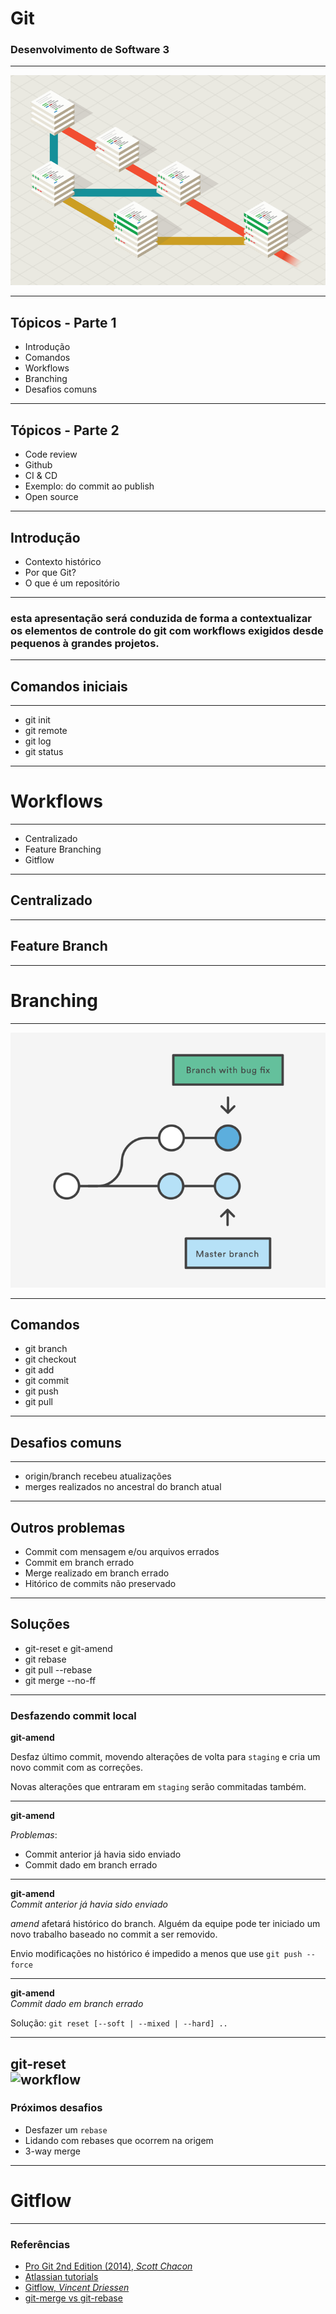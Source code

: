 # Git

### Desenvolvimento de Software 3

---

![Init](assets/images/1.png)

---

## Tópicos - Parte 1

 - Introdução
 - Comandos
 - Workflows
 - Branching
 - Desafios comuns
 
---

## Tópicos - Parte 2

 - Code review
 - Github
 - CI & CD
 - Exemplo: do commit ao publish
 - Open source

--- 

## Introdução

 - Contexto histórico
 - Por que Git?
 - O que é um repositório

--- 

### esta apresentação será conduzida de forma a contextualizar os elementos de controle do git com workflows exigidos desde pequenos à grandes projetos.

---

 ## Comandos iniciais

--- 

 - git init
 - git remote
 - git log
 - git status

---

 # Workflows

---

 - Centralizado
 - Feature Branching
 - Gitflow

---

 ## Centralizado

---

 ## Feature Branch

--- 

# Branching

---

![Init](assets/images/2.png)

---

 ## Comandos

 - git branch
 - git checkout
 - git add
 - git commit
 - git push
 - git pull

---

## Desafios comuns

---

 - origin/branch recebeu atualizações
 - merges realizados no ancestral do branch atual

--- 

## Outros problemas

 - Commit com mensagem e/ou arquivos errados
 - Commit em branch errado
 - Merge realizado em branch errado
 - Hitórico de commits não preservado

--- 

## Soluções

 - git-reset e git-amend
 - git rebase
 - git pull --rebase
 - git merge --no-ff

--- 

 ### Desfazendo commit local

 __git-amend__

 Desfaz último commit, movendo alterações de volta para `staging` e cria um novo commit com as correções.

 Novas alterações que entraram em `staging` serão commitadas também.

---

 __git-amend__

_Problemas_: 
  - Commit anterior já havia sido enviado
  - Commit dado em branch errado

---

 __git-amend__ <br />
 _Commit anterior já havia sido enviado_

 _amend_ afetará histórico do branch. Alguém da equipe pode ter iniciado um novo trabalho baseado no commit a ser removido.

 Envio modificações no histórico é impedido a menos que use `git push --force`

---

 __git-amend__ <br />
 _Commit dado em branch errado_

 Solução: `git reset [--soft | --mixed | --hard] ..`

---

 __git-reset__ <br />
 ![workflow](https://git-scm.com/book/en/v2/images/reset-workflow.png)
---

  ### Próximos desafios
   - Desfazer um `rebase`
   - Lidando com rebases que ocorrem na origem
   - 3-way merge

___

 # Gitflow

---

<!-- REFERÊNCIAS -->

### Referências

 - [Pro Git 2nd Edition (2014), _Scott Chacon_](https://github.com/progit/progit2)
 - [Atlassian tutorials](https://www.atlassian.com/git/tutorials)
 - [Gitflow, _Vincent Driessen_](http://nvie.com/posts/a-successful-git-branching-model/)
 - [git-merge vs git-rebase](https://www.derekgourlay.com/blog/git-when-to-merge-vs-when-to-rebase/)